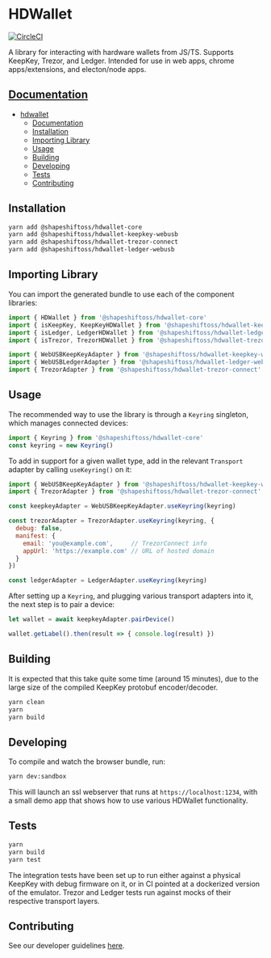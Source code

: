# HDWallet

[![CircleCI](https://circleci.com/gh/shapeshift/hdwallet.svg?style=svg)](https://circleci.com/gh/shapeshift/hdwallet)

A library for interacting with hardware wallets from JS/TS. Supports KeepKey,
Trezor, and Ledger. Intended for use in web apps, chrome apps/extensions, and
electon/node apps.


## [Documentation](https://shapeshift.github.io/HDWallet/index.html)

- [hdwallet](#hdwallet)
    - [Documentation](#documentation)
    - [Installation](#installation)
    - [Importing Library](#importing-library)
    - [Usage](#usage)
    - [Building](#building)
    - [Developing](#developing)
    - [Tests](#tests)
    - [Contributing](#contributing)


## Installation
```bash
yarn add @shapeshiftoss/hdwallet-core
yarn add @shapeshiftoss/hdwallet-keepkey-webusb
yarn add @shapeshiftoss/hdwallet-trezor-connect
yarn add @shapeshiftoss/hdwallet-ledger-webusb
```


## Importing Library

You can import the generated bundle to use each of the component libraries:

```javascript
import { HDWallet } from '@shapeshiftoss/hdwallet-core'
import { isKeepKey, KeepKeyHDWallet } from '@shapeshiftoss/hdwallet-keepkey'
import { isLedger, LedgerHDWallet } from '@shapeshiftoss/hdwallet-ledger'
import { isTrezor, TrezorHDWallet } from '@shapeshiftoss/hdwallet-trezor'

import { WebUSBKeepKeyAdapter } from '@shapeshiftoss/hdwallet-keepkey-webusb'
import { WebUSBLedgerAdapter } from '@shapeshiftoss/hdwallet-ledger-webusb'
import { TrezorAdapter } from '@shapeshiftoss/hdwallet-trezor-connect'
```


## Usage

The recommended way to use the library is through a `Keyring` singleton,
which manages connected devices:

```javascript
import { Keyring } from '@shapeshiftoss/hdwallet-core'
const keyring = new Keyring()
```

To add in support for a given wallet type, add in the relevant `Transport`
adapter by calling `useKeyring()` on it:

```javascript
import { WebUSBKeepKeyAdapter } from '@shapeshiftoss/hdwallet-keepkey-webusb'
import { TrezorAdapter } from '@shapeshiftoss/hdwallet-trezor-connect'

const keepkeyAdapter = WebUSBKeepKeyAdapter.useKeyring(keyring)

const trezorAdapter = TrezorAdapter.useKeyring(keyring, {
  debug: false,
  manifest: {
    email: 'you@example.com',     // TrezorConnect info
    appUrl: 'https://example.com' // URL of hosted domain
  }
})

const ledgerAdapter = LedgerAdapter.useKeyring(keyring)
```

After setting up a `Keyring`, and plugging various transport adapters into
it, the next step is to pair a device:

```javascript
let wallet = await keepkeyAdapter.pairDevice()

wallet.getLabel().then(result => { console.log(result) })
```


## Building

It is expected that this take quite some time (around 15 minutes), due to the
large size of the compiled KeepKey protobuf encoder/decoder.

```bash
yarn clean
yarn
yarn build
```


## Developing

To compile and watch the browser bundle, run:

```bash
yarn dev:sandbox
```

This will launch an ssl webserver that runs at `https://localhost:1234`, with
a small demo app that shows how to use various HDWallet functionality.


## Tests

```bash
yarn
yarn build
yarn test
```

The integration tests have been set up to run either against a physical KeepKey
with debug firmware on it, or in CI pointed at a dockerized version of the
emulator.  Trezor and Ledger tests run against mocks of their respective
transport layers.


## Contributing

See our developer guidelines [here](CONTRIBUTING.md).

